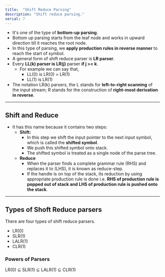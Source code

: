 ```yaml
---
title:  "Shift Reduce Parsing"
description: "Shift reduce parsing."
serial: 7
---
```


- It's one of the type of **bottom-up parsing**.
- Bottom up parsing starts from the leaf node and works in upward direction till it reaches the root node.
- In this type of parsing, we **apply production rules in reverse manner** to reach the start of symbol.
- A general form of shift reduce parser is **LR parser**.
- Every **LL(k) parser is LR(j)** parser **if j >= k**.
    - For example we can say that,
        - LL(0) is LR(0) = LR(1)
        - LL(1) is LR(1)
- The notation LR(k) parsers, the L stands for **left-to-right scanning** of the input stream; R stands for the construction of **right-most derivation in reverse**.

***

## Shift and Reduce

- It has this name because it contains two steps:
    - **Shift:**
        - In this step we shift the input pointer to the next input symbol, which is called the **shifted symbol**. 
        - We push this shifted symbol onto stack. 
        - The shifted symbol is treated as a single node of the parse tree.
    - **Reduce**
        - When the parser finds a complete grammar rule (RHS) and replaces it to (LHS), it is known as reduce-step. 
        -  If the handle is on top of the stack, its reduction by using appropriate production rule is done i.e. **RHS of production rule is popped out of stack and LHS of production rule is pushed onto the stack**.

***

## Types of Shoft Reduce parsers

There are four types of shift reduce parsers.

- LR(0)
- SLR(1)
- LALR(1)
- CLR(1)

### Powers of Parsers

LR(0) ⊆ SLR(1) ⊆ LALR(1) ⊆ CLR(1)
